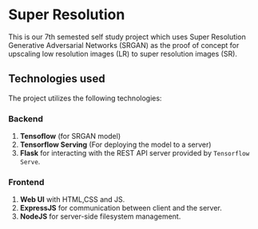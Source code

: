 # Super Resolution
This is our 7th semested self study project which uses Super Resolution Generative Adversarial Networks (SRGAN) as the proof of concept for upscaling low resolution images (LR) to super resolution images (SR).

## Technologies used
The project utilizes the following technologies:

### Backend
1. **Tensoflow** (for SRGAN model)
2. **Tensorflow Serving** (For deploying the model to a server)
3. **Flask** for interacting with the REST API server provided by `Tensorflow Serve`.

### Frontend
1. **Web UI** with HTML,CSS and JS.
2. **ExpressJS** for communication between client and the server.
3. **NodeJS** for server-side filesystem management.
